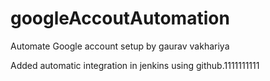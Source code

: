 # googleAccoutAutomation
Automate Google account setup by gaurav vakhariya

Added automatic integration in jenkins using github.1111111111